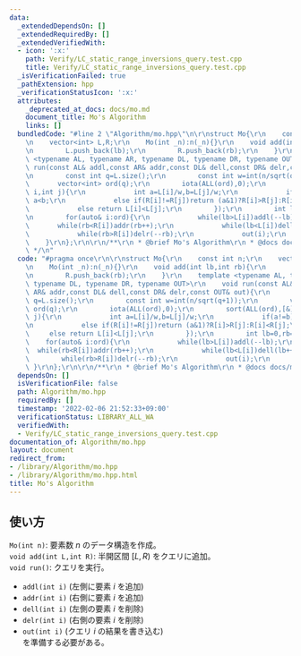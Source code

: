 ```yaml
---
data:
  _extendedDependsOn: []
  _extendedRequiredBy: []
  _extendedVerifiedWith:
  - icon: ':x:'
    path: Verify/LC_static_range_inversions_query.test.cpp
    title: Verify/LC_static_range_inversions_query.test.cpp
  _isVerificationFailed: true
  _pathExtension: hpp
  _verificationStatusIcon: ':x:'
  attributes:
    _deprecated_at_docs: docs/mo.md
    document_title: Mo's Algorithm
    links: []
  bundledCode: "#line 2 \"Algorithm/mo.hpp\"\n\r\nstruct Mo{\r\n    const int n;\r\
    \n    vector<int> L,R;\r\n    Mo(int _n):n(_n){}\r\n    void add(int lb,int rb){\r\
    \n        L.push_back(lb);\r\n        R.push_back(rb);\r\n    }\r\n    template\
    \ <typename AL, typename AR, typename DL, typename DR, typename OUT>\r\n    void\
    \ run(const AL& addl,const AR& addr,const DL& dell,const DR& delr,const OUT& out){\r\
    \n        const int q=L.size();\r\n        const int w=int(n/sqrt(q+1));\r\n \
    \       vector<int> ord(q);\r\n        iota(ALL(ord),0);\r\n        sort(ALL(ord),[&](int\
    \ i,int j){\r\n            int a=L[i]/w,b=L[j]/w;\r\n            if(a!=b)return\
    \ a<b;\r\n            else if(R[i]!=R[j])return (a&1)?R[i]>R[j]:R[i]<R[j];\r\n\
    \            else return L[i]<L[j];\r\n        });\r\n        int lb=0,rb=0;\r\
    \n        for(auto& i:ord){\r\n            while(lb>L[i])addl(--lb);\r\n     \
    \       while(rb<R[i])addr(rb++);\r\n            while(lb<L[i])dell(lb++);\r\n\
    \            while(rb>R[i])delr(--rb);\r\n            out(i);\r\n        }\r\n\
    \    }\r\n};\r\n\r\n/**\r\n * @brief Mo's Algorithm\r\n * @docs docs/mo.md\r\n\
    \ */\n"
  code: "#pragma once\r\n\r\nstruct Mo{\r\n    const int n;\r\n    vector<int> L,R;\r\
    \n    Mo(int _n):n(_n){}\r\n    void add(int lb,int rb){\r\n        L.push_back(lb);\r\
    \n        R.push_back(rb);\r\n    }\r\n    template <typename AL, typename AR,\
    \ typename DL, typename DR, typename OUT>\r\n    void run(const AL& addl,const\
    \ AR& addr,const DL& dell,const DR& delr,const OUT& out){\r\n        const int\
    \ q=L.size();\r\n        const int w=int(n/sqrt(q+1));\r\n        vector<int>\
    \ ord(q);\r\n        iota(ALL(ord),0);\r\n        sort(ALL(ord),[&](int i,int\
    \ j){\r\n            int a=L[i]/w,b=L[j]/w;\r\n            if(a!=b)return a<b;\r\
    \n            else if(R[i]!=R[j])return (a&1)?R[i]>R[j]:R[i]<R[j];\r\n       \
    \     else return L[i]<L[j];\r\n        });\r\n        int lb=0,rb=0;\r\n    \
    \    for(auto& i:ord){\r\n            while(lb>L[i])addl(--lb);\r\n          \
    \  while(rb<R[i])addr(rb++);\r\n            while(lb<L[i])dell(lb++);\r\n    \
    \        while(rb>R[i])delr(--rb);\r\n            out(i);\r\n        }\r\n   \
    \ }\r\n};\r\n\r\n/**\r\n * @brief Mo's Algorithm\r\n * @docs docs/mo.md\r\n */"
  dependsOn: []
  isVerificationFile: false
  path: Algorithm/mo.hpp
  requiredBy: []
  timestamp: '2022-02-06 21:52:33+09:00'
  verificationStatus: LIBRARY_ALL_WA
  verifiedWith:
  - Verify/LC_static_range_inversions_query.test.cpp
documentation_of: Algorithm/mo.hpp
layout: document
redirect_from:
- /library/Algorithm/mo.hpp
- /library/Algorithm/mo.hpp.html
title: Mo's Algorithm
---
```

## 使い方

`Mo(int n)`: 要素数 $n$ のデータ構造を作成。  
`void add(int L,int R)`: 半開区間 $[L,R)$ をクエリに追加。  
`void run()`: クエリを実行。  
* `addl(int i)` (左側に要素 $i$ を追加)  
* `addr(int i)` (右側に要素 $i$ を追加)  
* `dell(int i)` (左側の要素 $i$ を削除)  
* `delr(int i)` (右側の要素 $i$ を削除)  
* `out(int i)` (クエリ $i$ の結果を書き込む)  
を準備する必要がある。
